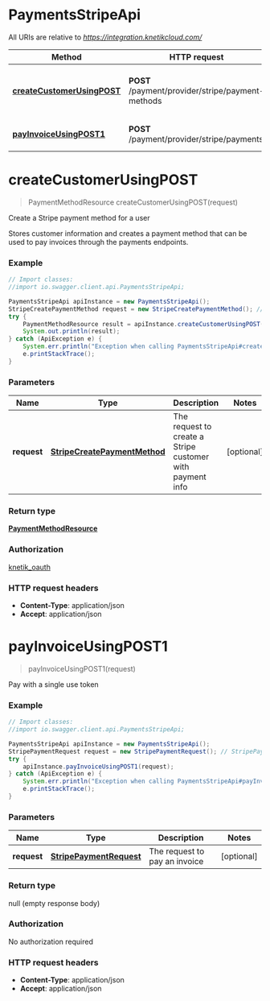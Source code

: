 # PaymentsStripeApi

All URIs are relative to *https://integration.knetikcloud.com/*

Method | HTTP request | Description
------------- | ------------- | -------------
[**createCustomerUsingPOST**](PaymentsStripeApi.md#createCustomerUsingPOST) | **POST** /payment/provider/stripe/payment-methods | Create a Stripe payment method for a user
[**payInvoiceUsingPOST1**](PaymentsStripeApi.md#payInvoiceUsingPOST1) | **POST** /payment/provider/stripe/payments | Pay with a single use token


<a name="createCustomerUsingPOST"></a>
# **createCustomerUsingPOST**
> PaymentMethodResource createCustomerUsingPOST(request)

Create a Stripe payment method for a user

Stores customer information and creates a payment method that can be used to pay invoices through the payments endpoints.

### Example
```java
// Import classes:
//import io.swagger.client.api.PaymentsStripeApi;

PaymentsStripeApi apiInstance = new PaymentsStripeApi();
StripeCreatePaymentMethod request = new StripeCreatePaymentMethod(); // StripeCreatePaymentMethod | The request to create a Stripe customer with payment info
try {
    PaymentMethodResource result = apiInstance.createCustomerUsingPOST(request);
    System.out.println(result);
} catch (ApiException e) {
    System.err.println("Exception when calling PaymentsStripeApi#createCustomerUsingPOST");
    e.printStackTrace();
}
```

### Parameters

Name | Type | Description  | Notes
------------- | ------------- | ------------- | -------------
 **request** | [**StripeCreatePaymentMethod**](StripeCreatePaymentMethod.md)| The request to create a Stripe customer with payment info | [optional]

### Return type

[**PaymentMethodResource**](PaymentMethodResource.md)

### Authorization

[knetik_oauth](../README.md#knetik_oauth)

### HTTP request headers

 - **Content-Type**: application/json
 - **Accept**: application/json

<a name="payInvoiceUsingPOST1"></a>
# **payInvoiceUsingPOST1**
> payInvoiceUsingPOST1(request)

Pay with a single use token

### Example
```java
// Import classes:
//import io.swagger.client.api.PaymentsStripeApi;

PaymentsStripeApi apiInstance = new PaymentsStripeApi();
StripePaymentRequest request = new StripePaymentRequest(); // StripePaymentRequest | The request to pay an invoice
try {
    apiInstance.payInvoiceUsingPOST1(request);
} catch (ApiException e) {
    System.err.println("Exception when calling PaymentsStripeApi#payInvoiceUsingPOST1");
    e.printStackTrace();
}
```

### Parameters

Name | Type | Description  | Notes
------------- | ------------- | ------------- | -------------
 **request** | [**StripePaymentRequest**](StripePaymentRequest.md)| The request to pay an invoice | [optional]

### Return type

null (empty response body)

### Authorization

No authorization required

### HTTP request headers

 - **Content-Type**: application/json
 - **Accept**: application/json

